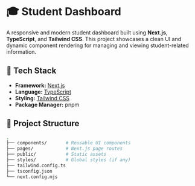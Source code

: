 # 🎓 Student Dashboard

A responsive and modern student dashboard built using **Next.js**, **TypeScript**, and **Tailwind CSS**. This project showcases a clean UI and dynamic component rendering for managing and viewing student-related information.

## 🚀 Tech Stack

- **Framework:** [Next.js](https://nextjs.org/)
- **Language:** [TypeScript](https://www.typescriptlang.org/)
- **Styling:** [Tailwind CSS](https://tailwindcss.com/)
- **Package Manager:** pnpm

## 📁 Project Structure

```bash
.
├── components/       # Reusable UI components
├── pages/            # Next.js page routes
├── public/           # Static assets
├── styles/           # Global styles (if any)
├── tailwind.config.ts
├── tsconfig.json
└── next.config.mjs
